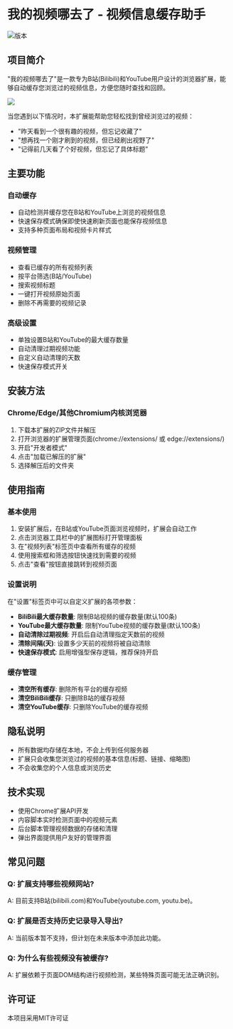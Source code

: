 # 我的视频哪去了 - 视频信息缓存助手

![版本](https://img.shields.io/badge/版本-0.0.4-blue)

## 项目简介

"我的视频哪去了"是一款专为B站(Bilibili)和YouTube用户设计的浏览器扩展，能够自动缓存您浏览过的视频信息，方便您随时查找和回顾。

![](images\demo01.gif)

当您遇到以下情况时，本扩展能帮助您轻松找到曾经浏览过的视频：
- "昨天看到一个很有趣的视频，但忘记收藏了"
- "想再找一个刚才刷到的视频，但已经刷出视野了"
- "记得前几天看了个好视频，但忘记了具体标题"

## 主要功能

### 自动缓存
- 自动检测并缓存您在B站和YouTube上浏览的视频信息
- 快速保存模式确保即使快速刷新页面也能保存视频信息
- 支持多种页面布局和视频卡片样式

### 视频管理
- 查看已缓存的所有视频列表
- 按平台筛选(B站/YouTube)
- 搜索视频标题
- 一键打开视频原始页面
- 删除不再需要的视频记录

### 高级设置
- 单独设置B站和YouTube的最大缓存数量
- 自动清理过期视频功能
- 自定义自动清理的天数
- 快速保存模式开关

## 安装方法

### Chrome/Edge/其他Chromium内核浏览器
1. 下载本扩展的ZIP文件并解压
2. 打开浏览器的扩展管理页面(chrome://extensions/ 或 edge://extensions/)
3. 开启"开发者模式"
4. 点击"加载已解压的扩展"
5. 选择解压后的文件夹

## 使用指南

### 基本使用
1. 安装扩展后，在B站或YouTube页面浏览视频时，扩展会自动工作
2. 点击浏览器工具栏中的扩展图标打开管理面板
3. 在"视频列表"标签页中查看所有缓存的视频
4. 使用搜索框和筛选按钮快速找到需要的视频
5. 点击"查看"按钮直接跳转到视频页面

### 设置说明
在"设置"标签页中可以自定义扩展的各项参数：
- **BiliBili最大缓存数量**: 限制B站视频的缓存数量(默认100条)
- **YouTube最大缓存数量**: 限制YouTube视频的缓存数量(默认100条)
- **自动清除过期视频**: 开启后自动清理指定天数前的视频
- **清除间隔(天)**: 设置多少天前的视频将被自动清除
- **快速保存模式**: 启用增强型保存逻辑，推荐保持开启

### 缓存管理
- **清空所有缓存**: 删除所有平台的缓存视频
- **清空BiliBili缓存**: 只删除B站的缓存视频
- **清空YouTube缓存**: 只删除YouTube的缓存视频

## 隐私说明
- 所有数据均存储在本地，不会上传到任何服务器
- 扩展只会收集您浏览过的视频的基本信息(标题、链接、缩略图)
- 不会收集您的个人信息或浏览历史

## 技术实现
- 使用Chrome扩展API开发
- 内容脚本实时检测页面中的视频元素
- 后台脚本管理视频数据的存储和清理
- 弹出界面提供用户友好的管理界面

## 常见问题

### Q: 扩展支持哪些视频网站?
A: 目前支持B站(bilibili.com)和YouTube(youtube.com, youtu.be)。

### Q: 扩展是否支持历史记录导入导出?
A: 当前版本暂不支持，但计划在未来版本中添加此功能。

### Q: 为什么有些视频没有被缓存?
A: 扩展依赖于页面DOM结构进行视频检测，某些特殊页面可能无法正确识别。

## 许可证
本项目采用MIT许可证
